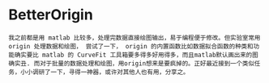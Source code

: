 # BetterOrigin
    我之前都是用 matlab 比较多，处理完数据直接绘图输出，易于编程便于修改。但实验室常用 origin 处理数据和绘图， 尝试了一下， origin 的内置函数比如数据拟合函数的种类和功能确实要比 matlab 的 CurveFit 工具箱要多得多好用得多，而且matlab默认画出来的图确实丑. 而对于批量的数据处理和绘图，用origin想来是要疯掉的。正好最近接到一个类似任务，小小调研了一下，寻得一神器，或许对其他人也有用，分享之。
